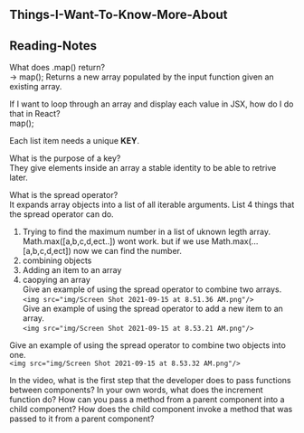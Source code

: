 ## Things-I-Want-To-Know-More-About

## Reading-Notes

What does .map() return?  
-> map(); Returns a new array populated by the input function given an existing array.  

If I want to loop through an array and display each value in JSX, how do I do that in React?  
map();

Each list item needs a unique **KEY**.  

What is the purpose of a key?  
They give elements inside an array a stable identity to be able to retrive later.  



What is the spread operator?  
It expands array objects into a list of all iterable arguments.
List 4 things that the spread operator can do.  
1. Trying to find the maximum number in a list of uknown legth array. Math.max([a,b,c,d,ect..]) wont work. but if we use Math.max(...[a,b,c,d,ect]) now we can find the number.  
2. combining objects  
3. Adding an item to an array  
4.  caopying an array  
Give an example of using the spread operator to combine two arrays.  
`<img src="img/Screen Shot 2021-09-15 at 8.51.36 AM.png"/>`  
Give an example of using the spread operator to add a new item to an array.  
`<img src="img/Screen Shot 2021-09-15 at 8.53.21 AM.png"/>`  

Give an example of using the spread operator to combine two objects into one.  
`<img src="img/Screen Shot 2021-09-15 at 8.53.32 AM.png"/>`  

In the video, what is the first step that the developer does to pass functions between components?
In your own words, what does the increment function do?
How can you pass a method from a parent component into a child component?
How does the child component invoke a method that was passed to it from a parent component?